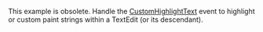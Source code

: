 This example is obsolete. Handle the [CustomHighlightText](https://docs.devexpress.com/WindowsForms/DevExpress.XtraEditors.TextEdit.CustomHighlightText) event to highlight or custom paint strings within a TextEdit (or its descendant).